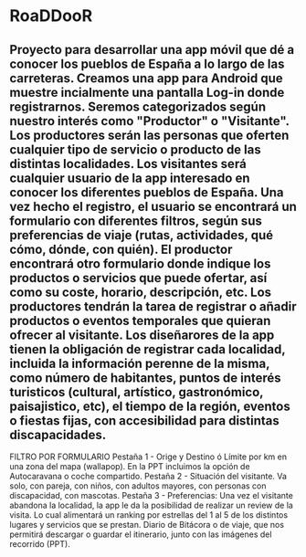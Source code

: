 # RoaDDooR
Proyecto para desarrollar una app móvil que dé a conocer los pueblos de España a lo largo de las carreteras.
Creamos una app para Android que muestre incialmente una pantalla Log-in donde registrarnos. Seremos categorizados según nuestro interés como "Productor" o "Visitante". Los productores serán las personas que oferten cualquier tipo de servicio o producto de las distintas localidades. Los visitantes será cualquier usuario de la app interesado en conocer los diferentes pueblos de España.
Una vez hecho el registro, el usuario se encontrará un formulario con diferentes filtros, según sus preferencias de viaje (rutas, actividades, qué cómo, dónde, con quién).
El productor encontrará otro formulario donde indique los productos o servicios que puede ofertar, así como su coste, horario, descripción, etc. Los productores tendrán la tarea de registrar o añadir productos o eventos temporales que quieran ofrecer al visitante.
Los diseñarores de la app tienen la obligación de registrar cada localidad, incluida la información perenne de la misma, como número de habitantes, puntos de interés turisticos (cultural, artístico, gastronómico, paisajistico, etc), el tiempo de la región, eventos o fiestas fijas, con accesibilidad para distintas discapacidades.
-----------------
FILTRO POR FORMULARIO
Pestaña 1 - Orige y Destino ó Límite por km en una zona del mapa (wallapop). En la PPT incluimos la opción de Autocaravana o coche compartido.
Pestaña 2 - Situación del visitante. Va solo, con pareja, con niños, con adultos mayores, con personas con discapacidad, con mascotas.
Pestaña 3 - Preferencias: 
Una vez el visitante abandona la localidad, la app le da la posibilidad de realizar un review de la visita. Lo cual alimentará un ranking por estrellas del 1 al 5 de los distintos lugares y servicios que se prestan.
Diario de Bitácora o de viaje, que nos permitirá descargar o guardar el itinerario, junto con las imágenes del recorrido (PPT).
